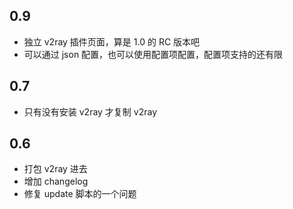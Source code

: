 ## 0.9
* 独立 v2ray 插件页面，算是 1.0 的 RC 版本吧
* 可以通过 json 配置，也可以使用配置项配置，配置项支持的还有限

## 0.7
* 只有没有安装 v2ray 才复制 v2ray

## 0.6
* 打包 v2ray 进去
* 增加 changelog
* 修复 update 脚本的一个问题
